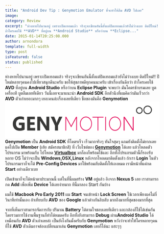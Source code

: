 ```yaml
---
title: "Android Dev Tip : Genymotion Emulator ที่จะทำให้ลืม AVD ไปเลย"
image: 
category: Review
excerpt: "ห่างหายไปนานอยู่ เพราะเปิดเทอมแล้ว จริงๆจะเขียนอันนี้ตั้งแต่ปิดเทอมแล้วยังไม่ว่างเบย ติดปีใหม่!! ปีใหม่หลายๆคนคงไปเที่ยวสนุกดีนะครับ ขอให้สุขภาพดีทุกคนนะครับ เข้าเรื่องกันดีกว่า
ถ้าใครเคยใช้ **AVD** ที่อยู่บน **Android Studio** หรือว่าบน **Eclipse..."
date: 2015-01-14T20:25:08.000
author: arnondora
template: full-width
type: post
isFeatured: false
status: published
---
```


ห่างหายไปนานอยู่ เพราะเปิดเทอมแล้ว จริงๆจะเขียนอันนี้ตั้งแต่ปิดเทอมแล้วยังไม่ว่างเบย ติดปีใหม่!! ปีใหม่หลายๆคนคงไปเที่ยวสนุกดีนะครับ ขอให้สุขภาพดีทุกคนนะครับ เข้าเรื่องกันดีกว่า
ถ้าใครเคยใช้ **AVD** ที่อยู่บน **Android Studio** หรือว่าบน **Eclipse Plugin** จะพบว่า มันโคตรช้าบรมเลย บูตเครื่องที บูตลืมเลยทีเดียว วันนี้เลยจะมาแนะนำ **Android SDK** อีกตัวนึงที่ผมคิดว่ามันเร็วกว่า **AVD** ตัวเก่าเยอะมากๆ เยอะคนล่ะเรื่องเลยทีเดียว ชื่อของมันคือ **Genymotion**
![](./Logo.png)
**Genymotion** เป็น **Android SDK** ที่โคตรเร็ว เร็วมากจริงๆ ทันใจสุดๆ แถมยังติดตั้งไม่ยากเลย แค่ไปเปิด **Member** (เฮ้ย สมัครสมาชิกสิ) ที่ เว็บไซต์ของ **[Genymotion][0]** ได้เลย แล้วโหลดตัวโปรแกรม มาพร้อมกับ ไปโหลด **[Virtualbox][1]** มาก็ลงก็พร้อมใช้และ อีกทั้งโปรแกรมตัวนี้ก็รองรับหลาย OS ไม่ว่าจะเป็น **Windows,OSX,Linux** หลังจากโหลดมาติดตั้งแล้ว ถ้าเรา **Login** ในตัวโปรแกรมเราก็จะได้ **Pre-Config Devices** มาใช้พร้อมกับติดตั้งให้เองหมด เรามีหน้าที่แค่กด **Start** อย่างเดียวเบย

เปิดเข้ามาก็จะได้หน้าตาประมาณนี้ แต่ในที่นี้ผมสร้าง **VM** อยู่แล้ว อิงจาก **Nexus 5** เลย เราสามารถกด **Add** เพื่อเพิ่ม **Device** ได้เลยง่ายมาก ทีนี้มาลอง Start กันบ้าง

ผมใช้ **Macbook Pro Early 2011** ผม **Start** จนเข้าหน้า **Lock Screen** ใช้เวลาเพียงแค่ไม่กี่วินาทีเท่านั้นเอง ถ้าเทียบกับ **AVD** ของ **Google** แล้วต่างกันลิบลับ มากถึงมากที่สุดของมากที่สุด

จากที่เห็นเราสามารถจัดการกับ ปริมาณ **Battery** ได้ตามใจชอบเลยทีเดียว และกล้องก็ใช้ได้เช่นกัน  โดยรวมการใช้งานพื้นฐานก็ทำได้หมดครับ อีกทั้งยังสามารถ **Debug** ผ่าน**Android Studio** ได้เหมือนกับ **AVD** ตัวเก่าเลยล่ะ
เป็นยังไงกันมั้งครับกับ **Genymotion** หวังว่าจะทำให้ใครหลายๆคนที่ใช้ **AVD** ตัวเดิมอาจต้องเปลี่ยนมาเล่น **Genymotion** เลยก็ได้นะ แฮะๆๆ

[0]: https://www.genymotion.com
[1]: https://www.virtualbox.org
